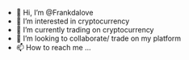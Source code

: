 - 👋 Hi, I’m @Frankdalove
- 👀 I’m interested in cryptocurrency
- 🌱 I’m currently trading on cryptocurrency
- 💞️ I’m looking to collaborate/ trade on my platform
- 📫 How to reach me ...

<!---
Frankdalove/Frankdalove is a ✨ special ✨ repository because its `README.md` (this file) appears on your GitHub profile.
You can click the Preview link to take a look at your changes.
--->
